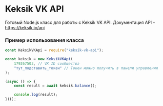 # Keksik VK API

Готовый Node.js класс для работы с Keksik VK API.
Документация API - https://keksik.io/api

### Пример использования класса

```js
const KeksikVKApi = require("keksik-vk-api");

const keksik = new KeksikVKApi(
	179267503, // VK ID сообщества
	"тут_подставить_токен" // Токен можно получить в панели управления приложенияем, во вкладке "API"
);

(async () => {
	const result = await keksik.balance();

	console.log(result);
})();
```
